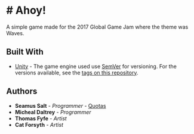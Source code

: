 # # Ahoy!

A simple game made for the 2017 Global Game Jam where the theme was Waves.

## Built With

* [Unity](https://unity3d.com/unity) - The game engine used
 use [SemVer](http://semver.org/) for versioning. For the versions available, see the [tags on this repository](https://github.com/your/project/tags). 

## Authors

* **Seamus Salt** - *Programmer* - [Quotas](https://github.com/Quotas)
* **Micheal Daltrey** - *Programmer* 
* **Thomas Fyfe** - *Artist*
* **Cat Forsyth** - *Artist*
